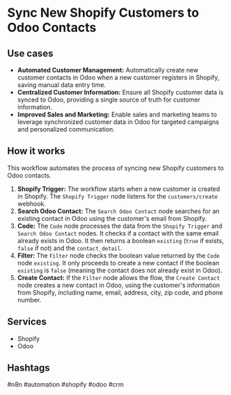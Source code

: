 # Sync New Shopify Customers to Odoo Contacts

## Use cases

*   **Automated Customer Management:** Automatically create new customer contacts in Odoo when a new customer registers in Shopify, saving manual data entry time.
*   **Centralized Customer Information:** Ensure all Shopify customer data is synced to Odoo, providing a single source of truth for customer information.
*   **Improved Sales and Marketing:** Enable sales and marketing teams to leverage synchronized customer data in Odoo for targeted campaigns and personalized communication.

## How it works

This workflow automates the process of syncing new Shopify customers to Odoo contacts.

1.  **Shopify Trigger:** The workflow starts when a new customer is created in Shopify. The `Shopify Trigger` node listens for the `customers/create` webhook.
2.  **Search Odoo Contact:** The `Search Odoo Contact` node searches for an existing contact in Odoo using the customer's email from Shopify.
3.  **Code:** The `Code` node processes the data from the `Shopify Trigger` and `Search Odoo Contact` nodes. It checks if a contact with the same email already exists in Odoo. It then returns a boolean `existing` (`true` if exists, `false` if not) and the `contact_detail`.
4.  **Filter:** The `Filter` node checks the boolean value returned by the `Code` node `existing`. It only proceeds to create a new contact if the boolean `existing` is `false` (meaning the contact does not already exist in Odoo).
5.  **Create Contact:** If the `Filter` node allows the flow, the `Create Contact` node creates a new contact in Odoo, using the customer's information from Shopify, including name, email, address, city, zip code, and phone number.

## Services

*   Shopify
*   Odoo

## Hashtags

#n8n #automation #shopify #odoo #crm
